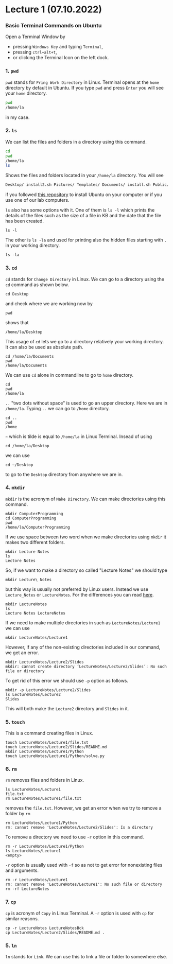 # Lecture 1 (07.10.2022)
### Basic Terminal Commands on Ubuntu
Open a Terminal Window by
* pressing `Windows Key` and typing `Terminal`,
* pressing `ctrl+alt+t`,
* or clicking the Terminal Icon on the left dock.
### 1. `pwd`
`pwd` stands for `Pring Work Directory` in Linux. 
Terminal opens at the `home` directory by default in Ubuntu.
If you type `pwd` and press `Enter` you will see your `home` directory.
```zsh
pwd
/home/la
```
in my case.

### 2. `ls`
We can list the files and folders in a directory using this command.
```zsh
cd
pwd
/home/la
ls
```
Shows the files and folders located in your `/home/la` directory. 
You will see
```zsh
Desktop/ install2.sh Pictures/ Templates/ Documents/ install.sh Public/ terminal_setting_link1/ Downloads/ Music/ snap/ Videos/
```
if you followed [this repository](https://github.com/laydinbakar/Computer_Programming_BTU/blob/main/00_ubuntu_installation.md) to install Ubuntu on your computer or if you use one of our lab computers.

`ls` also has some options with it. One of them is `ls -l` which prints the details of the files such as the size of a file in KB and the date that the file has been created.
```
ls -l
```
The other is `ls -la` and used for printing also the hidden files starting with `.` in your working directory.
```
ls -la
```

### 3. `cd`
`cd` stands for `Change Directory` in Linux.
We can go to a directory using the `cd` command as shown below.
```
cd Desktop
```
and check where we are working now by
```
pwd
```
shows that
```
/home/la/Desktop
```
This usage of `cd` lets we go to a directory relatively your working directory.
It can also be used as absolute path.
```
cd /home/la/Documents
pwd
/home/la/Documents
```

We can use `cd` alone in commandline to go to `home` directory.
```
cd
pwd
/home/la
```

`..` "two dots without space" is used to go an upper directory. Here we are in `/home/la`. Typing `..` we can go to `/home` directory.
```
cd ..
pwd
/home
```

`~` which is tilde is equal to `/home/la` in Linux Terminal. Insead of using 
```
cd /home/la/Desktop
```
we can use
```
cd ~/Desktop
```
to go to the `Desktop` directory from anywhere we are in.

### 4. `mkdir`
`mkdir` is the acronym of `Make Directory`.
We can make directories using this command.
```
mkdir ComputerProgramming
cd ComputerProgramming
pwd
/home/la/ComputerProgramming
```
If we use space between two word when we make directories using `mkdir` it makes two different folders.
```
mkdir Lecture Notes
ls
Lectore Notes
```
So, if we want to make a directory so called "Lecture Notes" we should type
```
mkdir Lecture\ Notes
```
but this way is usually not preferred by Linux users. Instead we use `Lecture_Notes` or `LectureNotes`. For the differences you can read [here](https://wiki.c2.com/?UnderscoreVersusCapitalAndLowerCaseVariableNaming).
```
mkdir LectureNotes
ls
Lecture Notes LectureNotes
```

If we need to make multiple directories in such as `LectureNotes/Lecture1` we can use
```
mkdir LectureNotes/Lecture1
```
However, if any of the non-existing directories included in our command, we get an error.
```
mkdir LectureNotes/Lecture2/Slides
mkdir: cannot create directory ‘LectureNotes/Lecture2/Slides’: No such file or directory
```
To get rid of this error we should use `-p` option as follows.
```
mkdir -p LectureNotes/Lecture2/Slides
ls LectureNotes/Lecture2
Slides
```
This will both make the `Lecture2` directory and `Slides` in it.

### 5. `touch`
This is a command creating files in Linux.
```
touch LectureNotes/Lecture1/file.txt
touch LectureNotes/Lecture2/Slides/README.md
mkdir LectureNotes/Lecture1/Python
touch LectureNotes/Lecture1/Python/solve.py
```

### 6. `rm`
`rm` removes files and folders in Linux.
```
ls LectureNotes/Lecture1
file.txt
rm LectureNotes/Lecture1/file.txt
```
removes the `file.txt`. However, we get an error when we try to remove a folder by `rm`
```
rm LectureNotes/Lecture1/Python
rm: cannot remove 'LectureNotes/Lecture2/Slides': Is a directory
```
To remove a directory we need to use `-r` option in this command.
```
rm -r LectureNotes/Lecture1/Python
ls LectureNotes/Lecture1
<empty>
```
`-r` option is usually used with `-f` so as not to get error for nonexisting files and arguments.
```
rm -r LectureNotes/Lecture1
rm: cannot remove 'LectureNotes/Lecture1': No such file or directory
rm -rf LectureNotes
```

### 7. `cp`
`cp` is acronym of `Copy` in Linux Terminal. A `-r` option is used with `cp` for similar reasons.
```
cp -r LectureNotes LectureNotesBck
cp LectureNotes/Lecture2/Slides/README.md .
```



### 5. `ln`
`ln` stands for `Link`. We can use this to link a file or folder to somewhere else.
```

